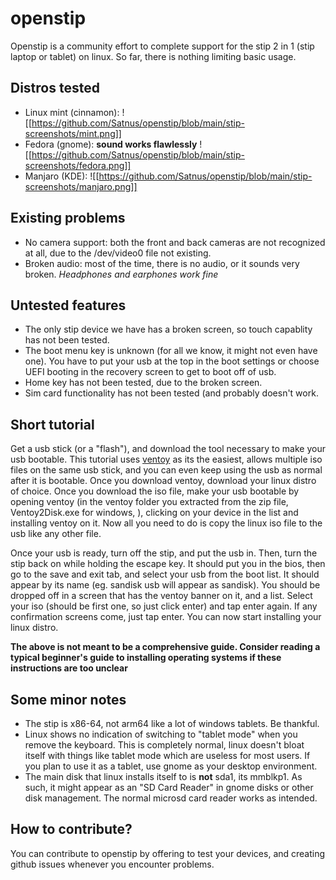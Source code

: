 # openstip

Openstip is a community effort to complete support for the stip 2 in 1 (stip laptop or tablet) on linux. So far, there is nothing limiting basic usage.

## Distros tested

- Linux mint (cinnamon): ![[https://github.com/Satnus/openstip/blob/main/stip-screenshots/mint.png]]
- Fedora (gnome): **sound works flawlessly** ![[https://github.com/Satnus/openstip/blob/main/stip-screenshots/fedora.png]]
- Manjaro (KDE): ![[https://github.com/Satnus/openstip/blob/main/stip-screenshots/manjaro.png]]

## Existing problems

- No camera support: both the front and back cameras are not recognized at all, due to the /dev/video0 file not existing.
- Broken audio: most of the time, there is no audio, or it sounds very broken. *Headphones and earphones work fine*

## Untested features

- The only stip device we have has a broken screen, so touch capablity has not been tested.
- The boot menu key is unknown (for all we know, it might not even have one). You have to put your usb at the top in the boot settings or choose UEFI booting in the recovery screen to get to boot off of usb.
- Home key has not been tested, due to the broken screen.
- Sim card functionality has not been tested (and probably doesn't work.

## Short tutorial

Get a usb stick (or a "flash"), and download the tool necessary to make your usb bootable. This tutorial uses [ventoy](https://ventoy.net/) as its the easiest, allows multiple iso files on the same usb stick, and you can even keep using the usb as normal after it is bootable. Once you download ventoy, download your linux distro of choice. Once you download the iso file, make your usb bootable by opening ventoy (in the ventoy folder you extracted from the zip file, Ventoy2Disk.exe for windows, ), clicking on your device in the list and installing ventoy on it. Now all you need to do is copy the linux iso file to the usb like any other file.

Once your usb is ready, turn off the stip, and put the usb in. Then, turn the stip back on while holding the escape key. It should put you in the bios, then go to the save and exit tab, and select your usb from the boot list. It should appear by its name (eg. sandisk usb will appear as sandisk). You should be dropped off in a screen that has the ventoy banner on it, and a list. Select your iso (should be first one, so just click enter) and tap enter again. If any confirmation screens come, just tap enter. You can now start installing your linux distro.

**The above is not meant to be a comprehensive guide. Consider reading a typical beginner's guide to installing operating systems if these instructions are too unclear**

## Some minor notes

- The stip is x86-64, not arm64 like a lot of windows tablets. Be thankful.
- Linux shows no indication of switching to "tablet mode" when you remove the keyboard. This is completely normal, linux doesn't bloat itself with things like tablet mode which are useless for most users. If you plan to use it as a tablet, use gnome as your desktop environment.
- The main disk that linux installs itself to is **not** sda1, its mmblkp1. As such, it might appear as an "SD Card Reader" in gnome disks or other disk management. The normal microsd card reader works as intended.
 
## How to contribute?
You can contribute to openstip by offering to test your devices, and creating github issues whenever you encounter problems.
